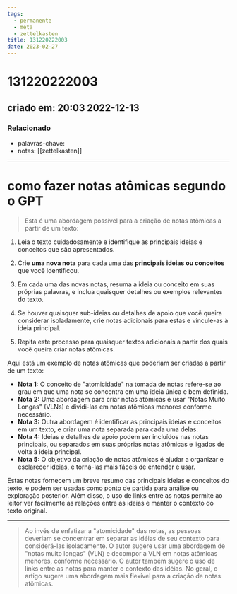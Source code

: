 ```yaml
---
tags:
  - permanente
  - meta
  - zettelkasten
title: 131220222003
date: 2023-02-27
---
```

# 131220222003
## criado em: 20:03 2022-12-13

### Relacionado
- palavras-chave: 
- notas: [[zettelkasten]]
---
# como fazer notas atômicas segundo o GPT

>Esta é uma abordagem possível para a criação de notas atômicas a partir de um texto:

1.  Leia o texto cuidadosamente e identifique as principais ideias e conceitos que são apresentados.
    
2.  Crie **uma nova nota** para cada uma das **principais ideias ou conceitos** que você identificou.
    
3.  Em cada uma das novas notas, resuma a ideia ou conceito em suas próprias palavras, e inclua quaisquer detalhes ou exemplos relevantes do texto.
    
4.  Se houver quaisquer sub-ideias ou detalhes de apoio que você queira considerar isoladamente, crie notas adicionais para estas e vincule-as à ideia principal.
    
5.  Repita este processo para quaisquer textos adicionais a partir dos quais você queira criar notas atômicas.
    

Aqui está um exemplo de notas atômicas que poderiam ser criadas a partir de um texto:

- **Nota 1:** O conceito de "atomicidade" na tomada de notas refere-se ao grau em que uma nota se concentra em uma ideia única e bem definida.
- **Nota 2:** Uma abordagem para criar notas atômicas é usar "Notas Muito Longas" (VLNs) e dividi-las em notas atômicas menores conforme necessário.
- **Nota 3:** Outra abordagem é identificar as principais ideias e conceitos em um texto, e criar uma nota separada para cada uma delas.
- **Nota 4:** Ideias e detalhes de apoio podem ser incluídos nas notas principais, ou separados em suas próprias notas atômicas e ligados de volta à ideia principal.
- **Nota 5:** O objetivo da criação de notas atômicas é ajudar a organizar e esclarecer ideias, e torná-las mais fáceis de entender e usar.

Estas notas fornecem um breve resumo das principais ideias e conceitos do texto, e podem ser usadas como ponto de partida para análise ou exploração posterior. Além disso, o uso de links entre as notas permite ao leitor ver facilmente as relações entre as ideias e manter o contexto do texto original.


---

>Ao invés de enfatizar a "atomicidade" das notas, as pessoas deveriam se concentrar em separar as idéias de seu contexto para considerá-las isoladamente. O autor sugere usar uma abordagem de "notas muito longas" (VLN) e decompor a VLN em notas atômicas menores, conforme necessário. O autor também sugere o uso de links entre as notas para manter o contexto das idéias. No geral, o artigo sugere uma abordagem mais flexível para a criação de notas atômicas.